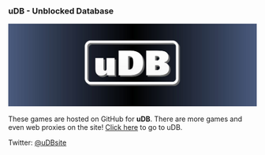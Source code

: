 ### uDB - Unblocked Database
![uDB](/udb.jpg)

These games are hosted on GitHub for **uDB**.
There are more games and even web proxies on the site! 
[Click here](https://sites.google.com/view/udbgame) to go to uDB.

Twitter: [@uDBsite](https://twitter.com/uDBsite)
